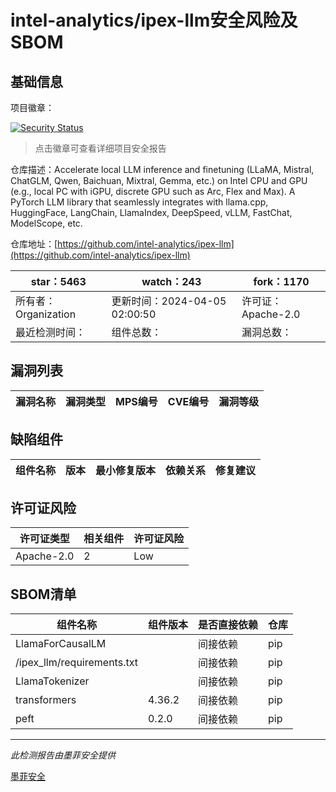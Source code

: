 # intel-analytics/ipex-llm安全风险及SBOM

## 基础信息

项目徽章：

[![Security Status](https://www.murphysec.com/platform3/v31/badge/1775954665342697472.svg)](https://www.murphysec.com/console/report/1773423270356135936/1775954665342697472)

> 点击徽章可查看详细项目安全报告

仓库描述：Accelerate local LLM inference and finetuning (LLaMA, Mistral, ChatGLM, Qwen, Baichuan, Mixtral, Gemma, etc.) on Intel CPU and GPU (e.g., local PC with iGPU, discrete GPU such as Arc, Flex and Max). A PyTorch LLM library that seamlessly integrates with llama.cpp, HuggingFace, LangChain, LlamaIndex, DeepSpeed, vLLM, FastChat, ModelScope, etc.

仓库地址：[https://github.com/intel-analytics/ipex-llm](https://github.com/intel-analytics/ipex-llm)

| star：5463 | watch：243 | fork：1170 |
| ----------- | -------------- | ------------ |
| 所有者：Organization | 更新时间：2024-04-05 02:00:50 | 许可证：Apache-2.0 |
| 最近检测时间： | 组件总数： | 漏洞总数： |




## 漏洞列表

| 漏洞名称 | 漏洞类型 | MPS编号 | CVE编号 | 漏洞等级 |
| ------- | ------ | ------- | ------ | ----- |





## 缺陷组件

| 组件名称 | 版本 | 最小修复版本 | 依赖关系 | 修复建议 |
| -------- | ---- | ------------ | -------- | -------- |





## 许可证风险

| 许可证类型 | 相关组件 | 许可证风险 |
| ---------- | -------- | ---------- |
|Apache-2.0|2|Low|




## SBOM清单

| 组件名称 | 组件版本 | 是否直接依赖 | 仓库 |
| -------- | -------- | ------------ | ---- |
|LlamaForCausalLM||间接依赖|pip|
|/ipex_llm/requirements.txt||间接依赖|pip|
|LlamaTokenizer||间接依赖|pip|
|transformers|4.36.2|间接依赖|pip|
|peft|0.2.0|间接依赖|pip|


------

*此检测报告由墨菲安全提供*

[墨菲安全](www.murphysec.com)